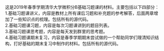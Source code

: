 这是2019年春季学期清华大学微积分B基础习题课的材料。主要包括以下四部分：   
1.基础习题课讲义，内容是教材上所有课后习题和补充题的参考解答，后面两章增加了一些知识点的梳理。包括所有的源代码。   
2.基础习题课习题，内容是每次习题课讲到的题目列表。   
3.基础习题课思考题，内容是每天发到群里的思考题。   
4.基础习题课期末复习，内容是春季学期期末尝试做的一个帮助同学们理清知识结构，打好基础的期末复习中制作的材料。包括所有的源代码。   

